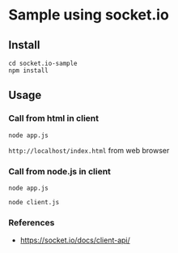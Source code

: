 # Sample using socket.io

## Install
```
cd socket.io-sample
npm install
```

## Usage

### Call from html in client

```
node app.js
```

``http://localhost/index.html`` from web browser


### Call from node.js in client

```
node app.js
```

```
node client.js
```

### References
* https://socket.io/docs/client-api/
